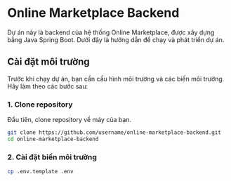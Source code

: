 # Online Marketplace Backend

Dự án này là backend của hệ thống Online Marketplace, được xây dựng bằng Java Spring Boot. Dưới đây là hướng dẫn để chạy và phát triển dự án.

## Cài đặt môi trường

Trước khi chạy dự án, bạn cần cấu hình môi trường và các biến môi trường. Hãy làm theo các bước sau:

### 1. Clone repository

Đầu tiên, clone repository về máy của bạn.

```bash
git clone https://github.com/username/online-marketplace-backend.git
cd online-marketplace-backend
```

### 2. Cài đặt biến môi trường
```bash
cp .env.template .env
```
